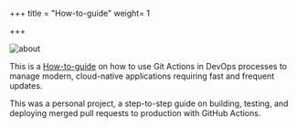 +++
title = "How-to-guide"
weight= 1

+++



![about](/images/git1.jpg)


This is a [How-to-guide](https://nyartech.hashnode.dev/create-a-cicd-process-with-github-actions) on how to use Git Actions in DevOps processes to manage modern, cloud-native applications requiring fast and frequent updates.

This was a personal project, a step-to-step guide on building, testing, and deploying merged pull requests to production with GitHub Actions.

